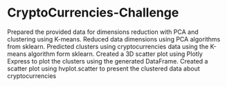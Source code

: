 # CryptoCurrencies-Challenge
Prepared the provided data  for dimensions reduction with PCA and clustering using K-means.
Reduced data dimensions using PCA algorithms from sklearn.
Predicted clusters using cryptocurrencies data using the K-means algorithm form sklearn.
Created a 3D scatter plot using Plotly Express to plot the clusters using the generated DataFrame. 
Created a scatter plot using hvplot.scatter to present the clustered data about cryptocurrencies 
